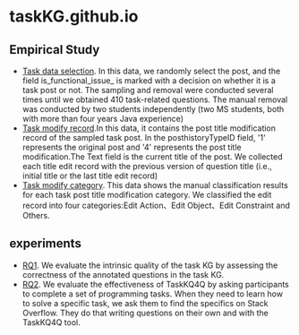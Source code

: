 # taskKG.github.io

## Empirical Study

- [Task data selection](https://github.com/taskKG/taskKG.github.io/blob/main/task_post_data/judge_functional_issue_data.xlsx). In this data, we randomly select the post, and the field is_functional_issue_ is marked with a decision on whether it is a task post or not. The sampling and removal were conducted several times until we obtained 410 task-related questions. The manual removal was conducted by two students independently (two MS students, both with more than four years Java experience)
- [Task modify record](https://github.com/taskKG/taskKG.github.io/blob/main/task_post_data/judge_functional_issue_data.xlsx).In this data, it contains the post title modification record of the sampled task post. In the posthistoryTypeID field, '1' represents the original post and '4' represents the post title modification.The Text field is the current title of the post. We collected each title edit record with the previous version of question title (i.e., initial title or the last title edit record)
- [Task modify category](https://github.com/taskKG/taskKG.github.io/blob/main/task_post_data/task_post.xlsx). This data shows the manual classification results for each task post title modification category. We classified the edit record into four categories:Edit Action、Edit Object、Edit Constraint and Others.

## experiments
- [RQ1](https://github.com/taskKG/taskKG.github.io/blob/main/RQ/RQ1.replication.xlsx). We evaluate the intrinsic quality of the task KG by assessing the correctness of the annotated questions in the task KG. 
- [RQ2](https://github.com/taskKG/taskKG.github.io/blob/main/RQ/RQ2.replication.xlsx). We evaluate the effectiveness of TaskKQ4Q by asking participants to complete a set of programming tasks. When they need to learn how to solve a specific task, we ask them to find the specifics on Stack Overflow. They do that writing questions on their own and with the TaskKQ4Q tool. 
 
